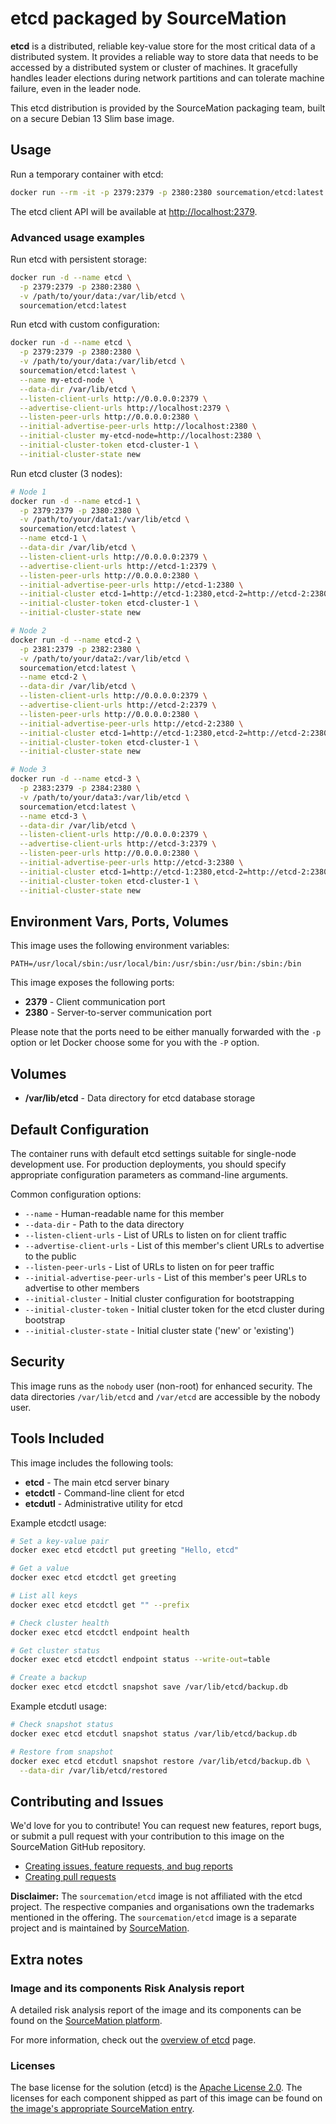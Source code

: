 # etcd packaged by SourceMation

**etcd** is a distributed, reliable key-value store for the most critical data of a distributed system. It provides a reliable way to store data that needs to be accessed by a distributed system or cluster of machines. It gracefully handles leader elections during network partitions and can tolerate machine failure, even in the leader node.

This etcd distribution is provided by the SourceMation packaging team, built on a secure Debian 13 Slim base image.

## Usage

Run a temporary container with etcd:

```bash
docker run --rm -it -p 2379:2379 -p 2380:2380 sourcemation/etcd:latest
```

The etcd client API will be available at [http://localhost:2379](http://localhost:2379).

### Advanced usage examples

Run etcd with persistent storage:

```bash
docker run -d --name etcd \
  -p 2379:2379 -p 2380:2380 \
  -v /path/to/your/data:/var/lib/etcd \
  sourcemation/etcd:latest
```

Run etcd with custom configuration:

```bash
docker run -d --name etcd \
  -p 2379:2379 -p 2380:2380 \
  -v /path/to/your/data:/var/lib/etcd \
  sourcemation/etcd:latest \
  --name my-etcd-node \
  --data-dir /var/lib/etcd \
  --listen-client-urls http://0.0.0.0:2379 \
  --advertise-client-urls http://localhost:2379 \
  --listen-peer-urls http://0.0.0.0:2380 \
  --initial-advertise-peer-urls http://localhost:2380 \
  --initial-cluster my-etcd-node=http://localhost:2380 \
  --initial-cluster-token etcd-cluster-1 \
  --initial-cluster-state new
```

Run etcd cluster (3 nodes):

```bash
# Node 1
docker run -d --name etcd-1 \
  -p 2379:2379 -p 2380:2380 \
  -v /path/to/your/data1:/var/lib/etcd \
  sourcemation/etcd:latest \
  --name etcd-1 \
  --data-dir /var/lib/etcd \
  --listen-client-urls http://0.0.0.0:2379 \
  --advertise-client-urls http://etcd-1:2379 \
  --listen-peer-urls http://0.0.0.0:2380 \
  --initial-advertise-peer-urls http://etcd-1:2380 \
  --initial-cluster etcd-1=http://etcd-1:2380,etcd-2=http://etcd-2:2380,etcd-3=http://etcd-3:2380 \
  --initial-cluster-token etcd-cluster-1 \
  --initial-cluster-state new

# Node 2
docker run -d --name etcd-2 \
  -p 2381:2379 -p 2382:2380 \
  -v /path/to/your/data2:/var/lib/etcd \
  sourcemation/etcd:latest \
  --name etcd-2 \
  --data-dir /var/lib/etcd \
  --listen-client-urls http://0.0.0.0:2379 \
  --advertise-client-urls http://etcd-2:2379 \
  --listen-peer-urls http://0.0.0.0:2380 \
  --initial-advertise-peer-urls http://etcd-2:2380 \
  --initial-cluster etcd-1=http://etcd-1:2380,etcd-2=http://etcd-2:2380,etcd-3=http://etcd-3:2380 \
  --initial-cluster-token etcd-cluster-1 \
  --initial-cluster-state new

# Node 3
docker run -d --name etcd-3 \
  -p 2383:2379 -p 2384:2380 \
  -v /path/to/your/data3:/var/lib/etcd \
  sourcemation/etcd:latest \
  --name etcd-3 \
  --data-dir /var/lib/etcd \
  --listen-client-urls http://0.0.0.0:2379 \
  --advertise-client-urls http://etcd-3:2379 \
  --listen-peer-urls http://0.0.0.0:2380 \
  --initial-advertise-peer-urls http://etcd-3:2380 \
  --initial-cluster etcd-1=http://etcd-1:2380,etcd-2=http://etcd-2:2380,etcd-3=http://etcd-3:2380 \
  --initial-cluster-token etcd-cluster-1 \
  --initial-cluster-state new
```

## Environment Vars, Ports, Volumes

This image uses the following environment variables:

```
PATH=/usr/local/sbin:/usr/local/bin:/usr/sbin:/usr/bin:/sbin:/bin
```

This image exposes the following ports:

- **2379** - Client communication port
- **2380** - Server-to-server communication port

Please note that the ports need to be either manually forwarded with the `-p` option or let Docker choose some for you with the `-P` option.

## Volumes

- **/var/lib/etcd** - Data directory for etcd database storage

## Default Configuration

The container runs with default etcd settings suitable for single-node development use. For production deployments, you should specify appropriate configuration parameters as command-line arguments.

Common configuration options:
- `--name` - Human-readable name for this member
- `--data-dir` - Path to the data directory
- `--listen-client-urls` - List of URLs to listen on for client traffic
- `--advertise-client-urls` - List of this member's client URLs to advertise to the public
- `--listen-peer-urls` - List of URLs to listen on for peer traffic
- `--initial-advertise-peer-urls` - List of this member's peer URLs to advertise to other members
- `--initial-cluster` - Initial cluster configuration for bootstrapping
- `--initial-cluster-token` - Initial cluster token for the etcd cluster during bootstrap
- `--initial-cluster-state` - Initial cluster state ('new' or 'existing')

## Security

This image runs as the `nobody` user (non-root) for enhanced security. The data directories `/var/lib/etcd` and `/var/etcd` are accessible by the nobody user.

## Tools Included

This image includes the following tools:

- **etcd** - The main etcd server binary
- **etcdctl** - Command-line client for etcd
- **etcdutl** - Administrative utility for etcd

Example etcdctl usage:

```bash
# Set a key-value pair
docker exec etcd etcdctl put greeting "Hello, etcd"

# Get a value
docker exec etcd etcdctl get greeting

# List all keys
docker exec etcd etcdctl get "" --prefix

# Check cluster health
docker exec etcd etcdctl endpoint health

# Get cluster status
docker exec etcd etcdctl endpoint status --write-out=table

# Create a backup
docker exec etcd etcdctl snapshot save /var/lib/etcd/backup.db
```

Example etcdutl usage:

```bash
# Check snapshot status
docker exec etcd etcdutl snapshot status /var/lib/etcd/backup.db

# Restore from snapshot
docker exec etcd etcdutl snapshot restore /var/lib/etcd/backup.db \
  --data-dir /var/lib/etcd/restored
```

## Contributing and Issues

We'd love for you to contribute! You can request new features, report bugs, or submit a pull request with your contribution to this image on the SourceMation GitHub repository.

- [Creating issues, feature requests, and bug reports](https://github.com/SourceMation/images/issues/new/choose)
- [Creating pull requests](https://github.com/SourceMation/images/compare)

**Disclaimer:** The `sourcemation/etcd` image is not affiliated with the etcd project. The respective companies and organisations own the trademarks mentioned in the offering. The `sourcemation/etcd` image is a separate project and is maintained by [SourceMation](https://sourcemation.com).

## Extra notes

### Image and its components Risk Analysis report

A detailed risk analysis report of the image and its components can be found on the [SourceMation platform](https://www.sourcemation.com/).

For more information, check out the [overview of etcd](https://etcd.io/) page.

### Licenses

The base license for the solution (etcd) is the [Apache License 2.0](https://github.com/etcd-io/etcd/blob/main/LICENSE). The licenses for each component shipped as part of this image can be found on [the image's appropriate SourceMation entry](https://www.sourcemation.com/).
